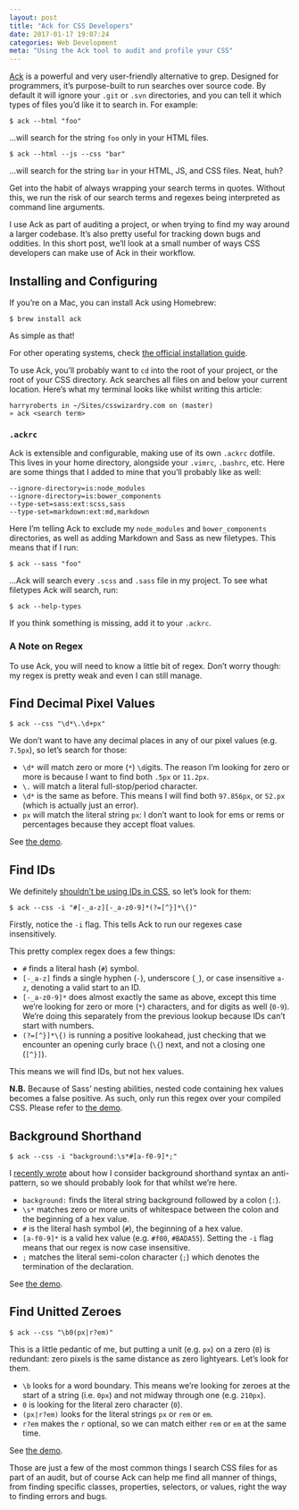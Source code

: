 ```yaml
---
layout: post
title: "Ack for CSS Developers"
date: 2017-01-17 19:07:24
categories: Web Development
meta: "Using the Ack tool to audit and profile your CSS"
---
```


[Ack](http://beyondgrep.com/) is a powerful and very user-friendly alternative
to grep. Designed for programmers, it’s purpose-built to run searches over
source code. By default it will ignore your `.git` or `.svn` directories, and
you can tell it which types of files you’d like it to search in. For example:

```
$ ack --html "foo"
```

…will search for the string `foo` only in your HTML files.

```
$ ack --html --js --css "bar"
```

…will search for the string `bar` in your HTML, JS, and CSS files. Neat, huh?

Get into the habit of always wrapping your search terms in quotes. Without this,
we run the risk of our search terms and regexes being interpreted as command
line arguments.

I use Ack as part of auditing a project, or when trying to find my way around a
larger codebase. It’s also pretty useful for tracking down bugs and oddities. In
this short post, we’ll look at a small number of ways CSS developers can make
use of Ack in their workflow.

## Installing and Configuring

If you’re on a Mac, you can install Ack using Homebrew:

```
$ brew install ack
```

As simple as that!

For other operating systems, check [the official installation
guide](http://beyondgrep.com/install/).

To use Ack, you’ll probably want to `cd` into the root of your project, or the
root of your CSS directory. Ack searches all files on and below your current
location. Here’s what my terminal looks like whilst writing this article:

```
harryroberts in ~/Sites/csswizardry.com on (master)
» ack <search term>
```

### `.ackrc`

Ack is extensible and configurable, making use of its own `.ackrc` dotfile. This
lives in your home directory, alongside your `.vimrc`, `.bashrc`, etc. Here are
some things that I added to mine that you’ll probably like as well:

```
--ignore-directory=is:node_modules
--ignore-directory=is:bower_components
--type-set=sass:ext:scss,sass
--type-set=markdown:ext:md,markdown
```

Here I’m telling Ack to exclude my `node_modules` and `bower_components`
directories, as well as adding Markdown and Sass as new filetypes. This means
that if I run:

```
$ ack --sass "foo"
```

…Ack will search every `.scss` and `.sass` file in my project. To see what
filetypes Ack will search, run:

```
$ ack --help-types
```

If you think something is missing, add it to your `.ackrc`.

### A Note on Regex

To use Ack, you will need to know a little bit of regex. Don’t worry though: my
regex is pretty weak and even I can still manage.

## Find Decimal Pixel Values

```
$ ack --css "\d*\.\d+px"
```

We don’t want to have any decimal places in any of our pixel values (e.g.
`7.5px`), so let’s search for those:

* `\d*` will match zero or more (`*`) `\d`igits. The reason I’m looking for zero
  or more is because I want to find both `.5px` or `11.2px`.
* `\.` will match a literal full-stop/period character.
* `\d*` is the same as before. This means I will find both `97.856px`, or
  `52.px` (which is actually just an error).
* `px` will match the literal string `px`: I don’t want to look for ems or rems
  or percentages because they accept float values.

See [the demo](https://regex101.com/r/JhFQD3/1).

## Find IDs

We definitely [shouldn’t be using IDs in
CSS](http://cssguidelin.es/#ids-in-css), so let’s look for them:

```
$ ack --css -i "#[-_a-z][-_a-z0-9]*(?=[^}]*\{)"
```

Firstly, notice the `-i` flag. This tells Ack to run our regexes case
insensitively.

This pretty complex regex does a few things:

* `#` finds a literal hash (`#`) symbol.
* `[-_a-z]` finds a single hyphen (`-`), underscore (`_`), or case insensitive
  `a-z`, denoting a valid start to an ID.
* `[-_a-z0-9]*` does almost exactly the same as above, except this time we’re
  looking for zero or more (`*`) characters, and for digits as well (`0-9`).
  We’re doing this separately from the previous lookup because IDs can’t start
  with numbers.
* `(?=[^}]*\{)` is running a positive lookahead, just checking that we encounter
  an opening curly brace (`\{`) next, and not a closing one (`[^}]`).

This means we will find IDs, but not hex values.

**N.B.** Because of Sass’ nesting abilities, nested code containing hex values
becomes a false positive. As such, only run this regex over your compiled CSS.
Please refer to [the demo](https://regex101.com/r/BhVEcz/1).

## Background Shorthand


```
$ ack --css -i "background:\s*#[a-f0-9]*;"
```

I [recently
wrote](/2016/12/css-shorthand-syntax-considered-an-anti-pattern/)
about how I consider background shorthand syntax an anti-pattern, so we should
probably look for that whilst we’re here.

* `background:` finds the literal string background followed by a colon (`:`).
* `\s*` matches zero or more units of whitespace between the colon and the
  beginning of a hex value.
* `#` is the literal hash symbol (`#`), the beginning of a hex value.
* `[a-f0-9]*` is a valid hex value (e.g. `#f00`, `#BADA55`). Setting the `-i`
  flag means that our regex is now case insensitive.
* `;` matches the literal semi-colon character (`;`) which denotes the
  termination of the declaration.

See [the demo](https://regex101.com/r/1gqf73/1).

## Find Unitted Zeroes

```
$ ack --css "\b0(px|r?em)"
```

This is a little pedantic of me, but putting a unit (e.g. `px`) on a zero (`0`)
is redundant: zero pixels is the same distance as zero lightyears. Let’s look
for them.

* `\b` looks for a word boundary. This means we’re looking for zeroes at the
  start of a string (i.e. `0px`) and not midway through one (e.g. `210px`).
* `0` is looking for the literal zero character (`0`).
* `(px|r?em)` looks for the literal strings `px` or `rem` or `em`.
* `r?em` makes the `r` optional, so we can match either `rem` or `em` at the
  same time.

See [the demo](https://regex101.com/r/EoH8Z6/1).

Those are just a few of the most common things I search CSS files for as part of
an audit, but of course Ack can help me find all manner of things, from finding
specific classes, properties, selectors, or values, right the way to finding
errors and bugs.

